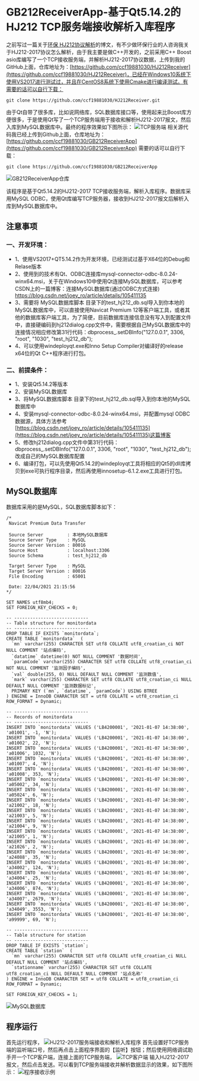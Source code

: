 # GB212ReceiverApp-基于Qt5.14.2的HJ212 TCP服务端接收解析入库程序
   之前写过一篇关于[环保 HJ212协议解析](https://ccf19881030.blog.csdn.net/article/details/108621406)的博文，有不少做环保行业的人咨询我关于HJ212-2017协议怎么解析，由于我主要是做C++开发的，之前采用C++ Boost asio库编写了一个TCP接收服务端，并解析HJ212-2017协议数据，上传到我的GitHub上面，仓库地址为：[https://github.com/ccf19881030/HJ212Receiver](https://github.com/ccf19881030/HJ212Receiver)，已经在Windows10系统下使用VS2017进行测试过，并且在CentOS8系统下使用Cmake进行编译测试。有需要的话可以自行下载：
```
git clone https://github.com/ccf19881030/HJ212Receiver.git
```

由于Qt自带了很多库，比如说网络库，SQL数据库接口等，使用起来比Boost库方便很多，于是使用Qt写了一个TCP服务端用于接收和解析HJ212-2017报文，然后入库到MySQL数据库中。最终的程序效果如下图所示：
![TCP服务端](https://img-blog.csdnimg.cn/20210429192423887.png?x-oss-process=image/watermark,type_ZmFuZ3poZW5naGVpdGk,shadow_10,text_aHR0cHM6Ly9ibG9nLmNzZG4ubmV0L2NjZjE5ODgxMDMw,size_16,color_FFFFFF,t_70)
相关源代码我已经上传到Github上面，仓库地址为：[https://github.com/ccf19881030/GB212ReceiverApp](https://github.com/ccf19881030/GB212ReceiverApp)
需要的话可以自行下载：
```
git clone https://github.com/ccf19881030/GB212ReceiverApp
```
![GB212ReceiverApp仓库](https://img-blog.csdnimg.cn/20210429194341729.png?x-oss-process=image/watermark,type_ZmFuZ3poZW5naGVpdGk,shadow_10,text_aHR0cHM6Ly9ibG9nLmNzZG4ubmV0L2NjZjE5ODgxMDMw,size_16,color_FFFFFF,t_70)

该程序是基于Qt5.14.2的HJ212-2017 TCP接收服务端，解析入库程序。数据库采用MySQL ODBC，使用Qt库编写TCP服务器，接收到HJ212-2017报文后解析入库到MySQL数据库中。

## 注意事项
### 一、开发环境：
- 1、使用VS2017+QT5.14.2作为开发环境，已经测试过基于X64位的Debug和Relase版本
- 2、使用到的技术有Qt、ODBC连接库mysql-connector-odbc-8.0.24-winx64.msi，关于在Windows10中使用Qt连接MySQL数据库，可以参考CSDN上的一篇博客：连接MySQL数据库(通过ODBC方式连接)
https://blog.csdn.net/joey_ro/article/details/105411135
- 3、需要将 MySQL数据库脚本 目录下的test_hj212_db.sql导入到你本地的MySQL数据库中，可以直接使用Navicat Premium 12等客户端工具，或者其他的数据库客户端工具，为了简便，目前数据库连接信息没有写入到配置文件中，直接硬编码到hj212dialog.cpp文件中，需要根据自己MySQL数据库中的连接情况相应修改第31行代码：dbprocess_.setDBInfo("127.0.0.1", 3306, "root", "1030", "test_hj212_db");
- 4、可以使用windeployqt.exe和Inno Setup Compiler对编译好的release x64位的Qt C++程序进行打包。


### 二、前提条件：
- 1、安装Qt5.14.2等版本
- 2、安装MySQL数据库
- 3、将MySQL数据库脚本 目录下的test_hj212_db.sql导入到你本地的MySQL数据库中
- 4、安装mysql-connector-odbc-8.0.24-winx64.msi，并配置mysql ODBC数据源，具体方法参考[https://blog.csdn.net/joey_ro/article/details/105411135](https://blog.csdn.net/joey_ro/article/details/105411135)这篇博客
- 5、修改hj212dialog.cpp文件中第31行代码：dbprocess_.setDBInfo("127.0.0.1", 3306, "root", "1030", "test_hj212_db");
改成自己的MySQL数据库配置
- 6、编译打包，可以先使用Qt5.14.2的windeployqt工具将相应的Qt5的dll库拷贝到exe可执行程序目录，然后再使用innosetup-6.1.2.exe工具进行打包。


## MySQL数据库
数据库采用的是MySQL，SQL数据库脚本如下：
```
/*
 Navicat Premium Data Transfer

 Source Server         : 本地MySQL数据库
 Source Server Type    : MySQL
 Source Server Version : 80016
 Source Host           : localhost:3306
 Source Schema         : test_hj212_db

 Target Server Type    : MySQL
 Target Server Version : 80016
 File Encoding         : 65001

 Date: 22/04/2021 21:15:56
*/

SET NAMES utf8mb4;
SET FOREIGN_KEY_CHECKS = 0;

-- ----------------------------
-- Table structure for monitordata
-- ----------------------------
DROP TABLE IF EXISTS `monitordata`;
CREATE TABLE `monitordata`  (
  `mn` varchar(255) CHARACTER SET utf8 COLLATE utf8_croatian_ci NOT NULL COMMENT '站点编码',
  `datatime` datetime(0) NOT NULL COMMENT '数据时间',
  `paramCode` varchar(255) CHARACTER SET utf8 COLLATE utf8_croatian_ci NOT NULL COMMENT '监测因子编码',
  `val` double(255, 0) NULL DEFAULT NULL COMMENT '监测数值',
  `mark` varchar(255) CHARACTER SET utf8 COLLATE utf8_croatian_ci NULL DEFAULT NULL COMMENT '监测数据标记',
  PRIMARY KEY (`mn`, `datatime`, `paramCode`) USING BTREE
) ENGINE = InnoDB CHARACTER SET = utf8 COLLATE = utf8_croatian_ci ROW_FORMAT = Dynamic;

-- ----------------------------
-- Records of monitordata
-- ----------------------------
INSERT INTO `monitordata` VALUES ('LB4200001', '2021-01-07 14:38:00', 'a01001', -1, 'N');
INSERT INTO `monitordata` VALUES ('LB4200001', '2021-01-07 14:38:00', 'a01002', 22, 'N');
INSERT INTO `monitordata` VALUES ('LB4200001', '2021-01-07 14:38:00', 'a01006', 1032, 'N');
INSERT INTO `monitordata` VALUES ('LB4200001', '2021-01-07 14:38:00', 'a01007', 4, 'N');
INSERT INTO `monitordata` VALUES ('LB4200001', '2021-01-07 14:38:00', 'a01008', 353, 'N');
INSERT INTO `monitordata` VALUES ('LB4200001', '2021-01-07 14:38:00', 'a05002', 34, 'N');
INSERT INTO `monitordata` VALUES ('LB4200001', '2021-01-07 14:38:00', 'a05024', 6, 'N');
INSERT INTO `monitordata` VALUES ('LB4200001', '2021-01-07 14:38:00', 'a21002', 18, 'N');
INSERT INTO `monitordata` VALUES ('LB4200001', '2021-01-07 14:38:00', 'a21003', 5, 'N');
INSERT INTO `monitordata` VALUES ('LB4200001', '2021-01-07 14:38:00', 'a21004', 9, 'N');
INSERT INTO `monitordata` VALUES ('LB4200001', '2021-01-07 14:38:00', 'a21005', 1, 'N');
INSERT INTO `monitordata` VALUES ('LB4200001', '2021-01-07 14:38:00', 'a21026', 2, 'N');
INSERT INTO `monitordata` VALUES ('LB4200001', '2021-01-07 14:38:00', 'a24088', 35, 'N');
INSERT INTO `monitordata` VALUES ('LB4200001', '2021-01-07 14:38:00', 'a34002', 124, 'N');
INSERT INTO `monitordata` VALUES ('LB4200001', '2021-01-07 14:38:00', 'a34004', 25, 'N');
INSERT INTO `monitordata` VALUES ('LB4200001', '2021-01-07 14:38:00', 'a34006', 874, 'N');
INSERT INTO `monitordata` VALUES ('LB4200001', '2021-01-07 14:38:00', 'a34007', 2679, 'N');
INSERT INTO `monitordata` VALUES ('LB4200001', '2021-01-07 14:38:00', 'a34049', 3553, 'N');
INSERT INTO `monitordata` VALUES ('LB4200001', '2021-01-07 14:38:00', 'a99999', 69, 'N');

-- ----------------------------
-- Table structure for station
-- ----------------------------
DROP TABLE IF EXISTS `station`;
CREATE TABLE `station`  (
  `mn` varchar(255) CHARACTER SET utf8 COLLATE utf8_croatian_ci NULL DEFAULT NULL COMMENT '站点编码',
  `stationname` varchar(255) CHARACTER SET utf8 COLLATE utf8_croatian_ci NULL DEFAULT NULL COMMENT '站点名称'
) ENGINE = InnoDB CHARACTER SET = utf8 COLLATE = utf8_croatian_ci ROW_FORMAT = Dynamic;

SET FOREIGN_KEY_CHECKS = 1;
```
![MySQL数据库](https://img-blog.csdnimg.cn/2021042919595653.png?x-oss-process=image/watermark,type_ZmFuZ3poZW5naGVpdGk,shadow_10,text_aHR0cHM6Ly9ibG9nLmNzZG4ubmV0L2NjZjE5ODgxMDMw,size_16,color_FFFFFF,t_70)
## 程序运行
首先运行程序，
![HJ212-2017服务端接收和解析入库程序](https://img-blog.csdnimg.cn/20210429200916568.png?x-oss-process=image/watermark,type_ZmFuZ3poZW5naGVpdGk,shadow_10,text_aHR0cHM6Ly9ibG9nLmNzZG4ubmV0L2NjZjE5ODgxMDMw,size_16,color_FFFFFF,t_70)
首先设置好TCP服务端的监听端口号，然后再点击上面程序界面的【监听】按钮；然后使用网络调试助手开一个TCP客户端，连接上面的TCP服务端，
![TCP客户端](https://img-blog.csdnimg.cn/20210429201122926.png?x-oss-process=image/watermark,type_ZmFuZ3poZW5naGVpdGk,shadow_10,text_aHR0cHM6Ly9ibG9nLmNzZG4ubmV0L2NjZjE5ODgxMDMw,size_16,color_FFFFFF,t_70)
输入HJ212-2017报文，然后点击发送。可以看到TCP服务端接收并解析数据显示的效果，如下图所示：
![程序接收示例](https://img-blog.csdnimg.cn/20210429201239311.png?x-oss-process=image/watermark,type_ZmFuZ3poZW5naGVpdGk,shadow_10,text_aHR0cHM6Ly9ibG9nLmNzZG4ubmV0L2NjZjE5ODgxMDMw,size_16,color_FFFFFF,t_70)
